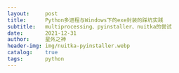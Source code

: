 ```yaml
---
layout:     post
title:      Python多进程与Windows下的exe封装的踩坑实践
subtitle:   multiprocessing、pyinstaller、nuitka的尝试
date:       2021-12-31
author:     星外之神
header-img: img/nuitka-pyinstaller.webp
catalog:    true
tags:       python
--- 
```


